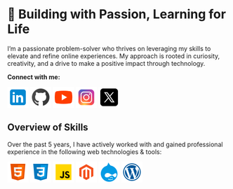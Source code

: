# 💫 Building with Passion, Learning for Life

I’m a passionate problem-solver who thrives on leveraging my skills to elevate and refine online experiences. My approach is rooted in curiosity, creativity, and a drive to make a positive impact through technology.

**Connect with me:**

[![Alt text](/images/jashele_linkedin.png)](https://www.linkedin.com/in/jashelet/) 
[![Alt text](/images/jashele_github.png)](https://github.com/jasheloper) 
[![Alt text](/images/jashele_youtube.png)]([/images/jashele_youtube.png](https://www.youtube.com/jashelet)) 
[![Alt text](/images/jashele_instagram.png)](https://www.instagram.com/jasheloper/) 
[![Alt text](/images/jashele_on_x.png)](https://x.com/jasheloper)




## Overview of Skills

Over the past 5 years, I have actively worked with and gained professional experience in the following web technologies & tools:

![Alt text](/images/html5.png)
![Alt text](/images/css3.png)
![Alt text](/images/javascript.png)
![Alt text](/images/magento.png)
![Alt text](/images/drupal.png)
![Alt text](/images/wordpress.png)
<!--
![Alt text](/images


<!--
icons:

*HTML5 | CSS3 | Tailwind CSS | JavaScript  | Magento | Drupal | WordPress | GitHub | Command Line Interface | NGINX | DNS | SSL | Jira | Photoshop*


<!--
## Latest Project 

*image*

**Portfolio Website:** My personal site that showcases my technical work and career journey.

- Highlights my skills, projects, and professional story with a clean, modern design.
- Features social media–inspired touches like an online status and status update header.

**Technologies:** HTML, Tailwind CSS

**Learn More:** [See Project Repo](URL)


## Community & More


### Tech Videos 
I enjoy [creating tech videos](URL) to share my career journey and connect with others in the tech industry, which has now grown to a community of 3,400+ subscribers.


**Featured Video:**

**AI Tool for Documentation** : [Watch on YouTube](URL)

Scribe is a handy AI tool for quickly creating documentation and step-by-step guides. In this video, I show a simple demo of how this tool works. 


### Contributions
My passion for technical content creation & storytelling has led to amazing opportunities to collaborate with the following companies.

**ScreenPal** : [View Article](URL)

From time to time, I share some of my favorite software tools that I use via my YouTube tech channel. ScreenPal is one that I use to create all my screen recordings and GIFs. The ScreenPal team [found my video](URL) and invited me to write a blog post to share more about how I use this tool in my everyday life.

**Onymos** : [View Article](URL)

I previously wrote a blog post where I shared some HTML code nuggets that I find very useful. The team at Onymos really liked the post and invited me as a guest blogger.



<!--
**jasheloper/jasheloper** is a ✨ _special_ ✨ repository because its `README.md` (this file) appears on your GitHub profile.

Here are some ideas to get you started:

- 🔭 I’m currently working on ...
- 🌱 I’m currently learning ...
- 👯 I’m looking to collaborate on ...
- 🤔 I’m looking for help with ...
- 💬 Ask me about ...
- 📫 How to reach me: ...
- 😄 Pronouns: ...
- ⚡ Fun fact: ...


